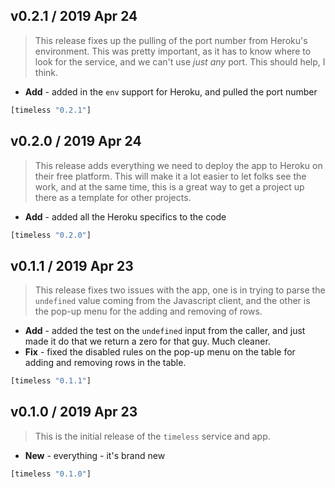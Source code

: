 ## v0.2.1 / 2019 Apr 24

> This release fixes up the pulling of the port number from Heroku's
> environment. This was pretty important, as it has to know where to look for
> the service, and we can't use _just any_ port. This should help, I think.

* **Add** - added in the `env` support for Heroku, and pulled the port number

```clojure
[timeless "0.2.1"]
```

## v0.2.0 / 2019 Apr 24

> This release adds everything we need to deploy the app to Heroku on their
> free platform. This will make it a lot easier to let folks see the work,
> and at the same time, this is a great way to get a project up there as a
> template for other projects.

* **Add** - added all the Heroku specifics to the code

```clojure
[timeless "0.2.0"]
```

## v0.1.1 / 2019 Apr 23

> This release fixes two issues with the app, one is in trying to parse the
> `undefined` value coming from the Javascript client, and the other is the
> pop-up menu for the adding and removing of rows.

* **Add** - added the test on the `undefined` input from the caller, and just
  made it do that we return a zero for that guy. Much cleaner.
* **Fix** - fixed the disabled rules on the pop-up menu on the table for adding
  and removing rows in the table.

```clojure
[timeless "0.1.1"]
```

## v0.1.0 / 2019 Apr 23

> This is the initial release of the `timeless` service and app.

* **New** - everything - it's brand new

```clojure
[timeless "0.1.0"]
```
